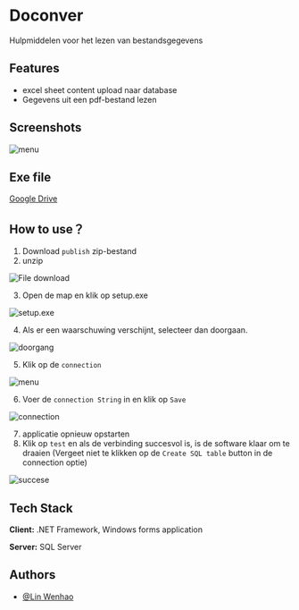 # Doconver

Hulpmiddelen voor het lezen van bestandsgegevens

## Features

- excel sheet content upload naar database
- Gegevens uit een pdf-bestand lezen

## Screenshots
![menu](https://i.ibb.co/Mndg6d4/Schermafbeelding-2023-02-23-113159.png)

## Exe file

[Google Drive](https://drive.google.com/drive/folders/1-GxmMY94aNZfXRuJjl23Hr_7EV3ZB-2B?usp=sharing)

## How to use？

1. Download `publish` zip-bestand
2. unzip

![File download](https://i.ibb.co/WzsXC51/Schermafbeelding-2023-02-23-120419.png)

3. Open de map en klik op setup.exe

![setup.exe](https://i.ibb.co/tKF58qY/Schermafbeelding-2023-02-23-120727.png)

4. Als er een waarschuwing verschijnt, selecteer dan doorgaan.

![doorgang](https://i.ibb.co/QbgbHJq/Schermafbeelding-2023-02-23-120915.png)

5. Klik op de `connection`

![menu](https://i.ibb.co/Mndg6d4/Schermafbeelding-2023-02-23-113159.png)

6. Voer de `connection String` in en klik op `Save`

![connection](https://i.ibb.co/NpYhPvX/Schermafbeelding-2023-02-23-121246.png)

7. applicatie opnieuw opstarten
8. Klik op `test` en als de verbinding succesvol is, is de software klaar om te draaien (Vergeet niet te klikken op de `Create SQL table` button in de connection optie)

![succese](https://i.ibb.co/LP98JpP/Schermafbeelding-2023-02-23-121557.png)


## Tech Stack

**Client:** .NET Framework, Windows forms application

**Server:** SQL Server

## Authors

- [@Lin Wenhao](https://github.com/LinWenhao5)
